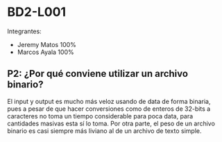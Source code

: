 # BD2-L001
Integrantes:
- Jeremy Matos 100%
- Marcos Ayala 100%

## P2: ¿Por qué conviene utilizar un archivo binario?
El input y output es mucho más veloz usando de data de forma binaria, pues a pesar de que hacer conversiones como de enteros de 32-bits a caracteres no toma un tiempo considerable para poca data, para cantidades masivas esta sí lo toma. Por otra parte, el peso de un archivo binario es casi siempre más liviano al de un archivo de texto simple. 

